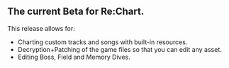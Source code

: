 ## The current Beta for Re:Chart.

This release allows for:
- Charting custom tracks and songs with built-in resources.
- Decryption+Patching of the game files so that you can edit any asset.
- Editing Boss, Field and Memory Dives.
